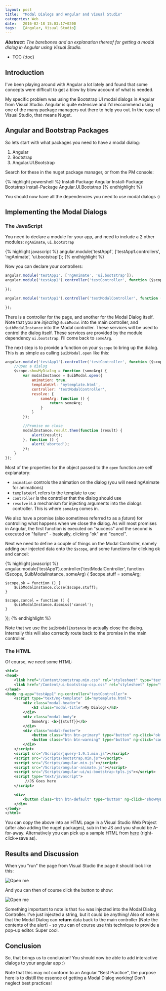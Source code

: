 ```yaml
---
layout:	post
title:	"Modal Dialogs and Angular and Visual Studio"
categories:	Web
date:	2016-02-18 15:03:17+0200
tags:	[Angular, Visual Studio]
---
```


***Abstract:** The barebones and an explanation thereof for getting a modal dialog in Angular using Visual Studio.*

* TOC
{:toc}

## Introduction

I've been playing around with Angular a lot lately and found that some concepts were difficult to get a blow by blow account of what is needed.

My specific problem was using the Bootstrap UI modal dialogs in Angular from Visual Studio. Angular is quite extensive and I'd reccommend using one of the many package managers out there to help you out. In the case of Visual Studio, that means Nuget.

## Angular and Bootstrap Packages

So lets start with what packages you need to have a modal dialog:

1. Angular
2. Bootstrap
3. Angular.UI.Bootstrap

Search for these in the nuget package manager, or from the PM console:

{% highlight powershell %}
Install-Package Angular
Install-Package Bootstrap
Install-Package Angular.UI.Bootstrap
{% endhighlight %}

You should now have all the dependencies you need to use modal dialogs :)

## Implementing the Modal Dialogs

### The JavaScript

You need to declare a module for your app, and need to include a 2 other modules: `ngAnimate`, `ui.bootstrap`

{% highlight javascript %}
angular.module('testApp1', ['testApp1.controllers', 'ngAnimate', 'ui.bootstrap']);
{% endhighlight %}

Now you can declare your controllers:

```javascript
angular.module('testApp1', ['ngAnimate', 'ui.bootstrap']);
angular.module('testApp1').controller('testController', function ($scope, $uibModal) {
    
});

angular.module('testApp1').controller('testModalController', function ($scope, $uibModalInstance, someArg) {
   
});
```

There is a controller for the page, and another for the Modal Dialog itself. Note that you are *injecting* `$uibModal` into the main controller, and `$uibModalInstance` into the Modal controller. These services will be used to control the dialog itself. These services are provided by the module dependency `ui.bootstrap`. I'll come back to `someArg`.

The next step is to provide a function on your `$scope` to bring up the dialog. This is as simple as calling `$uibModal.open` like this:

```javascript
angular.module('testApp1').controller('testController', function ($scope, $uibModal) {
    //Open a dialog
    $scope.showMyDialog = function (someArg) {
        var modalInstance = $uibModal.open({
            animation: true,
            templateUrl: 'mytemplate.html',
            controller: 'testModalController',
            resolve: {
                someArg: function () {
                    return someArg;
                }
            }
        });

        //Promise on close
        modalInstance.result.then(function (result) {
            alert(result);
        }, function () {
            alert('aborted');
        });
    }
});
```

Most of the properties for the object passed to the `open` function are self explanatory:

-  `animation` controls the animation on the dialog (you will need ngAnimate for animations)
-  `templateUrl` refers to the template to use
-  `controller` is the controller that the dialog should use
-  `resolve` is a mechanism for injecting arguments into the dialogs controller. This is where `someArg` comes in.

We also have a promise (also sometimes referred to as a *future*) for controlling what happens when we close the dialog. As will most promises in Angular, the first function is executed on "success" and the second is executed on "failure" - basically, clicking "ok" and "cancel".

Next we need to define a couple of things on the Modal Controller, namely adding our injected data onto the `$scope`, and some functions for clicking ok and cancel:

{% highlight javascript %}
angular.module('testApp1').controller('testModalController', function ($scope, $uibModalInstance, someArg) {
    $scope.stuff = someArg;

    $scope.ok = function () {
        $uibModalInstance.close($scope.stuff);
    }

    $scope.cancel = function () {
        $uibModalInstance.dismiss('cancel');
    }
});
{% endhighlight %}

Note that we use the `$uibModalInstance` to actually close the dialog. Internally this will also correctly route back to the promise in the main controller.

### The HTML

Of course, we need some HTML:

```xml
<html>
<head>
    <link href="/Content/bootstrap.min.css" rel="stylesheet" type="text/css" />
    <link href="/Content/ui-bootstrap-csp.css" rel="stylesheet" type="text/css" />
</head>
<body ng-app="testApp1" ng-controller="testController">
    <script type="text/ng-template" id="mytemplate.html">
        <div class="modal-header">
            <h3 class="modal-title">My Dialog!</h3>
        </div>
        <div class="modal-body">
            SomeArg: <b>{{stuff}}</b>
        </div>
        <div class="modal-footer">
            <button class="btn btn-primary" type="button" ng-click="ok()">OK</button>
            <button class="btn btn-warning" type="button" ng-click="cancel()">Cancel</button>
        </div>
    </script>
    <script src="/Scripts/jquery-1.9.1.min.js"></script>
    <script src="/Scripts/bootstrap.min.js"></script>
    <script src="/Scripts/angular.min.js"></script>
    <script src="/Scripts/angular-animate.js"></script>
    <script src="/Scripts/angular-ui/ui-bootstrap-tpls.js"></script>
    <script type="text/javascript">
         //JS Goes here
    </script>

    <div>
        <button class="btn btn-default" type="button" ng-click="showMyDialog('foo')">Open Dialog</button>
    </div>
</body>
</html>

```

You can copy the above into an HTML page in a Visual Studio Web Project (after also adding the nuget packages), sub in the JS and you should be A-for-away. Alternatively you can pick up a sample HTML from [here](/res/web/ng_dialog_sample.html) (right-click->save as).

## Results and Discussion

When you "run" the page from Visual Studio the page it should look like this:

![Open me](/img/web/ng_dialog.png)

And you can then of course click the button to show:

![Open me](/img/web/ng_dialog_open.png)

Something important to note is that `foo` was injected into the Modal Dialog Controller. I've just injected a string, but it could be anything! Also of note is that the Modal Dialog can **return** data back to the main controller (Note the contents of the alert) - so you can of course use this technique to provide a pop-up editor. Super cool.

## Conclusion

So, that brings us to conclusion! You should now be able to add interactive dialogs to your angular app :)

Note that this may not conform to an Angular "Best Practice", the purpose here is to distill the essence of getting a Modal Dialog working! Don't neglect best practices!  


